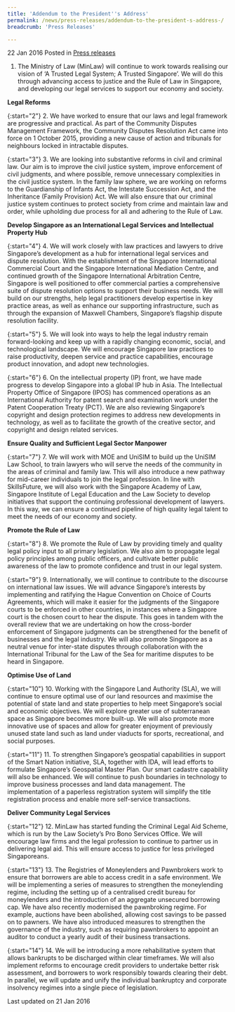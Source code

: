 ```yaml
---
title: 'Addendum to the President''s Address'
permalink: /news/press-releases/addendum-to-the-president-s-address-/
breadcrumb: 'Press Releases'

---
```



22 Jan 2016 Posted in [Press releases](/news/press-releases)

1. The Ministry of Law (MinLaw) will continue to work towards realising our vision of ‘A Trusted Legal System; A Trusted Singapore’. We will do this through advancing access to justice and the Rule of Law in Singapore, and developing our legal services to support our economy and society. 

**Legal Reforms**

{:start="2"}
2. We have worked to ensure that our laws and legal framework are progressive and practical. As part of the Community Disputes Management Framework, the Community Disputes Resolution Act came into force on 1 October 2015, providing a new cause of action and tribunals for neighbours locked in intractable disputes.

{:start="3"}
3. We are looking into substantive reforms in civil and criminal law. Our aim is to improve the civil justice system, improve enforcement of civil judgments, and where possible, remove unnecessary complexities in the civil justice system. In the family law sphere, we are working on reforms to the Guardianship of Infants Act, the Intestate Succession Act, and the Inheritance (Family Provision) Act. We will also ensure that our criminal justice system continues to protect society from crime and maintain law and order, while upholding due process for all and adhering to the Rule of Law.

**Develop Singapore as an International Legal Services and Intellectual Property Hub**

{:start="4"}
4. We will work closely with law practices and lawyers to drive Singapore’s development as a hub for international legal services and dispute resolution. With the establishment of the Singapore International Commercial Court and the Singapore International Mediation Centre, and continued growth of the Singapore International Arbitration Centre, Singapore is well positioned to offer commercial parties a comprehensive suite of dispute resolution options to support their business needs. We will build on our strengths, help legal practitioners develop expertise in key practice areas, as well as enhance our supporting infrastructure, such as through the expansion of Maxwell Chambers, Singapore’s flagship dispute resolution facility.


{:start="5"}
5. We will look into ways to help the legal industry remain forward-looking and keep up with a rapidly changing economic, social, and technological landscape. We will encourage Singapore law practices to raise productivity, deepen service and practice capabilities, encourage product innovation, and adopt new technologies.

{:start="6"}
6. On the intellectual property (IP) front, we have made progress to develop Singapore into a global IP hub in Asia. The Intellectual Property Office of Singapore (IPOS) has commenced operations as an International Authority for patent search and examination work under the Patent Cooperation Treaty (PCT). We are also reviewing Singapore’s copyright and design protection regimes to address new developments in technology, as well as to facilitate the growth of the creative sector, and copyright and design related services.


**Ensure Quality and Sufficient Legal Sector Manpower**

{:start="7"}
7.    We will work with MOE and UniSIM to build up the UniSIM Law School, to train lawyers who will serve the needs of the community in the areas of criminal and family law. This will also introduce a new pathway for mid-career individuals to join the legal profession. In line with SkillsFuture, we will also work with the Singapore Academy of Law, Singapore Institute of Legal Education and the Law Society to develop initiatives that support the continuing professional development of lawyers. In this way, we can ensure a continued pipeline of high quality legal talent to meet the needs of our economy and society.

**Promote the Rule of Law**

{:start="8"}
8. We promote the Rule of Law by providing timely and quality legal policy input to all primary legislation. We also aim to propagate legal policy principles among public officers, and cultivate better public awareness of the law to promote confidence and trust in our legal system. 

{:start="9"}
9. Internationally, we will continue to contribute to the discourse on international law issues. We will advance Singapore’s interests by implementing and ratifying the Hague Convention on Choice of Courts Agreements, which will make it easier for the judgments of the Singapore courts to be enforced in other countries, in instances where a Singapore court is the chosen court to hear the dispute. This goes in tandem with the overall review that we are undertaking on how the cross-border enforcement of Singapore judgments can be strengthened for the benefit of businesses and the legal industry. We will also promote Singapore as a neutral venue for inter-state disputes through collaboration with the International Tribunal for the Law of the Sea for maritime disputes to be heard in Singapore.


**Optimise Use of Land**

{:start="10"}
10. Working with the Singapore Land Authority (SLA), we will continue to ensure optimal use of our land resources and maximise the potential of state land and state properties to help meet Singapore’s social and economic objectives. We will explore greater use of subterranean space as Singapore becomes more built-up. We will also promote more innovative use of spaces and allow for greater enjoyment of previously unused state land such as land under viaducts for sports, recreational, and social purposes. 

{:start="11"}
11. To strengthen Singapore’s geospatial capabilities in support of the Smart Nation initiative, SLA, together with IDA, will lead efforts to formulate Singapore’s Geospatial Master Plan. Our smart cadastre capability will also be enhanced. We will continue to push boundaries in technology to improve business processes and land data management. The implementation of a paperless registration system will simplify the title registration process and enable more self-service transactions.


**Deliver Community Legal Services**

{:start="12"}
12. MinLaw has started funding the Criminal Legal Aid Scheme, which is run by the Law Society’s Pro Bono Services Office. We will encourage law firms and the legal profession to continue to partner us in delivering legal aid. This will ensure access to justice for less privileged Singaporeans.

{:start="13"}
13. The Registries of Moneylenders and Pawnbrokers work to ensure that borrowers are able to access credit in a safe environment. We will be implementing a series of measures to strengthen the moneylending regime, including the setting up of a centralised credit bureau for moneylenders and the introduction of an aggregate unsecured borrowing cap. We have also recently modernised the pawnbroking regime. For example, auctions have been abolished, allowing cost savings to be passed on to pawners. We have also introduced measures to strengthen the governance of the industry, such as requiring pawnbrokers to appoint an auditor to conduct a yearly audit of their business transactions. 

{:start="14"}
14. We will be introducing a more rehabilitative system that allows bankrupts to be discharged within clear timeframes. We will also implement reforms to encourage credit providers to undertake better risk assessment, and borrowers to work responsibly towards clearing their debt. In parallel, we will update and unify the individual bankruptcy and corporate insolvency regimes into a single piece of legislation. 


<p class="right-side-updated">Last updated on 21 Jan 2016</p>
